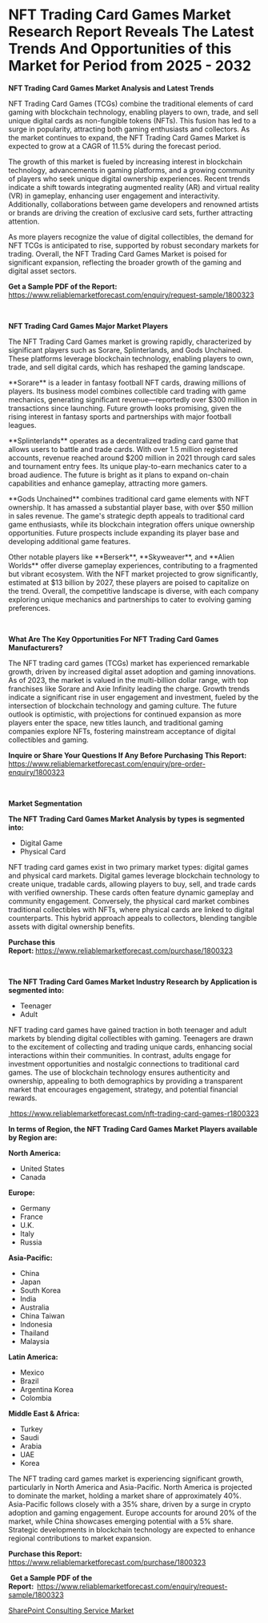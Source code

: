 <p><h1>NFT Trading Card Games Market Research Report Reveals The Latest Trends And Opportunities of this Market for Period from 2025 - 2032</h1></p><p><strong>NFT Trading Card Games Market Analysis and Latest Trends</strong></p>
<p><p>NFT Trading Card Games (TCGs) combine the traditional elements of card gaming with blockchain technology, enabling players to own, trade, and sell unique digital cards as non-fungible tokens (NFTs). This fusion has led to a surge in popularity, attracting both gaming enthusiasts and collectors. As the market continues to expand, the NFT Trading Card Games Market is expected to grow at a CAGR of 11.5% during the forecast period.</p><p>The growth of this market is fueled by increasing interest in blockchain technology, advancements in gaming platforms, and a growing community of players who seek unique digital ownership experiences. Recent trends indicate a shift towards integrating augmented reality (AR) and virtual reality (VR) in gameplay, enhancing user engagement and interactivity. Additionally, collaborations between game developers and renowned artists or brands are driving the creation of exclusive card sets, further attracting attention.</p><p>As more players recognize the value of digital collectibles, the demand for NFT TCGs is anticipated to rise, supported by robust secondary markets for trading. Overall, the NFT Trading Card Games Market is poised for significant expansion, reflecting the broader growth of the gaming and digital asset sectors.</p></p>
<p><strong>Get a Sample PDF of the Report:&nbsp;</strong> <a href="https://www.reliablemarketforecast.com/enquiry/request-sample/1800323?utm_campaign=2853&utm_medium=2&utm_source=Github&utm_content=ia&utm_term=10032025&utm_id=nft-trading-card-games">https://www.reliablemarketforecast.com/enquiry/request-sample/1800323</a></p>
<p>&nbsp;</p>
<p><strong>NFT Trading Card Games Major Market Players</strong></p>
<p><p>The NFT Trading Card Games market is growing rapidly, characterized by significant players such as Sorare, Splinterlands, and Gods Unchained. These platforms leverage blockchain technology, enabling players to own, trade, and sell digital cards, which has reshaped the gaming landscape.</p><p>**Sorare** is a leader in fantasy football NFT cards, drawing millions of players. Its business model combines collectible card trading with game mechanics, generating significant revenue—reportedly over $300 million in transactions since launching. Future growth looks promising, given the rising interest in fantasy sports and partnerships with major football leagues.</p><p>**Splinterlands** operates as a decentralized trading card game that allows users to battle and trade cards. With over 1.5 million registered accounts, revenue reached around $200 million in 2021 through card sales and tournament entry fees. Its unique play-to-earn mechanics cater to a broad audience. The future is bright as it plans to expand on-chain capabilities and enhance gameplay, attracting more gamers.</p><p>**Gods Unchained** combines traditional card game elements with NFT ownership. It has amassed a substantial player base, with over $50 million in sales revenue. The game's strategic depth appeals to traditional card game enthusiasts, while its blockchain integration offers unique ownership opportunities. Future prospects include expanding its player base and developing additional game features.</p><p>Other notable players like **Berserk**, **Skyweaver**, and **Alien Worlds** offer diverse gameplay experiences, contributing to a fragmented but vibrant ecosystem. With the NFT market projected to grow significantly, estimated at $13 billion by 2027, these players are poised to capitalize on the trend. Overall, the competitive landscape is diverse, with each company exploring unique mechanics and partnerships to cater to evolving gaming preferences.</p></p>
<p>&nbsp;</p>
<p><strong>What Are The Key Opportunities For NFT Trading Card Games Manufacturers?</strong></p>
<p><p>The NFT trading card games (TCGs) market has experienced remarkable growth, driven by increased digital asset adoption and gaming innovations. As of 2023, the market is valued in the multi-billion dollar range, with top franchises like Sorare and Axie Infinity leading the charge. Growth trends indicate a significant rise in user engagement and investment, fueled by the intersection of blockchain technology and gaming culture. The future outlook is optimistic, with projections for continued expansion as more players enter the space, new titles launch, and traditional gaming companies explore NFTs, fostering mainstream acceptance of digital collectibles and gaming.</p></p>
<p><strong>Inquire or Share Your Questions If Any Before Purchasing This Report:</strong> <a href="https://www.reliablemarketforecast.com/enquiry/pre-order-enquiry/1800323?utm_campaign=2853&utm_medium=2&utm_source=Github&utm_content=ia&utm_term=10032025&utm_id=nft-trading-card-games">https://www.reliablemarketforecast.com/enquiry/pre-order-enquiry/1800323</a></p>
<p>&nbsp;</p>
<p><strong>Market Segmentation</strong></p>
<p><strong>The NFT Trading Card Games Market Analysis by types is segmented into:</strong></p>
<p><ul><li>Digital Game</li><li>Physical Card</li></ul></p>
<p><p>NFT trading card games exist in two primary market types: digital games and physical card markets. Digital games leverage blockchain technology to create unique, tradable cards, allowing players to buy, sell, and trade cards with verified ownership. These cards often feature dynamic gameplay and community engagement. Conversely, the physical card market combines traditional collectibles with NFTs, where physical cards are linked to digital counterparts. This hybrid approach appeals to collectors, blending tangible assets with digital ownership benefits.</p></p>
<p><strong>Purchase this Report:&nbsp;</strong><a href="https://www.reliablemarketforecast.com/purchase/1800323?utm_campaign=2853&utm_medium=2&utm_source=Github&utm_content=ia&utm_term=10032025&utm_id=nft-trading-card-games">https://www.reliablemarketforecast.com/purchase/1800323</a></p>
<p>&nbsp;</p>
<p><strong>The NFT Trading Card Games Market Industry Research by Application is segmented into:</strong></p>
<p><ul><li>Teenager</li><li>Adult</li></ul></p>
<p><p>NFT trading card games have gained traction in both teenager and adult markets by blending digital collectibles with gaming. Teenagers are drawn to the excitement of collecting and trading unique cards, enhancing social interactions within their communities. In contrast, adults engage for investment opportunities and nostalgic connections to traditional card games. The use of blockchain technology ensures authenticity and ownership, appealing to both demographics by providing a transparent market that encourages engagement, strategy, and potential financial rewards.</p></p>
<p><a href="https://www.reliablemarketforecast.com/nft-trading-card-games-r1800323?utm_campaign=2853&utm_medium=2&utm_source=Github&utm_content=ia&utm_term=10032025&utm_id=nft-trading-card-games">&nbsp;https://www.reliablemarketforecast.com/nft-trading-card-games-r1800323</a></p>
<p><strong>In terms of Region, the NFT Trading Card Games Market Players available by Region are:</strong></p>
<p>
    <p> <strong> North America: </strong>
        <ul>
            <li>United States</li>
            <li>Canada</li>
        </ul>
        </p> 
    <p> <strong> Europe: </strong>
        <ul>
            <li>Germany</li>
            <li>France</li>
            <li>U.K.</li>
            <li>Italy</li>
            <li>Russia</li>
        </ul>
        </p> 
    <p> <strong> Asia-Pacific: </strong>
        <ul>
            <li>China</li>
            <li>Japan</li>
            <li>South Korea</li>
            <li>India</li>
            <li>Australia</li>
            <li>China Taiwan</li>
            <li>Indonesia</li>
            <li>Thailand</li>
            <li>Malaysia</li>
        </ul>
        </p> 
    <p> <strong> Latin America: </strong>
        <ul>
            <li>Mexico</li>
            <li>Brazil</li>
            <li>Argentina Korea</li>
            <li>Colombia</li>
        </ul>
        </p> 
    <p> <strong> Middle East & Africa: </strong>
        <ul>
            <li>Turkey</li>
            <li>Saudi</li>
            <li>Arabia</li>
            <li>UAE</li>
            <li>Korea</li>
        </ul>
    </p>
    </p>
<p><p>The NFT trading card games market is experiencing significant growth, particularly in North America and Asia-Pacific. North America is projected to dominate the market, holding a market share of approximately 40%. Asia-Pacific follows closely with a 35% share, driven by a surge in crypto adoption and gaming engagement. Europe accounts for around 20% of the market, while China showcases emerging potential with a 5% share. Strategic developments in blockchain technology are expected to enhance regional contributions to market expansion.</p></p>
<p><strong>Purchase this Report: </strong><a href="https://www.reliablemarketforecast.com/purchase/1800323?utm_campaign=2853&utm_medium=2&utm_source=Github&utm_content=ia&utm_term=10032025&utm_id=nft-trading-card-games">https://www.reliablemarketforecast.com/purchase/1800323</a></p>
<p>&nbsp;<strong>Get a Sample PDF of the Report:&nbsp;&nbsp;</strong><a href="https://www.reliablemarketforecast.com/enquiry/request-sample/1800323?utm_campaign=2853&utm_medium=2&utm_source=Github&utm_content=ia&utm_term=10032025&utm_id=nft-trading-card-games">https://www.reliablemarketforecast.com/enquiry/request-sample/1800323</a></p>
<p><strong></strong></p>
<p><p><a href="https://github.com/saaindosya/Market-Research-Report-List-1/blob/main/sharepoint-consulting-service-market.md?utm_campaign=2853&utm_medium=2&utm_source=Github&utm_content=ia&utm_term=10032025&utm_id=nft-trading-card-games">SharePoint Consulting Service Market</a></p></p>